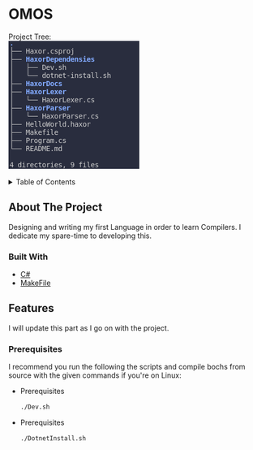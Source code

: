 # OMOS
Project Tree: <br />
![Screenshot](./HaxorDocs/tree.png) <br />
<div id="top"></div>

<details>
  <summary>Table of Contents</summary>
  <ol>
    <li>
      <a href="#about-the-project">About The Project</a>
      <ul>
        <li><a href="#built-with">Built With</a></li>
      </ul>
    </li>
    <li>
      <a href="#Features">Getting Started</a>
      <ul>
        <li><a href="#prerequisites">Prerequisites</a></li>
      </ul>
    </li>
  </ol>
</details>

<!-- ABOUT THE PROJECT -->
## About The Project
Designing and writing my first Language in order to learn Compilers. I dedicate my spare-time to developing this.

### Built With
* [C#](https://docs.microsoft.com/en-us/dotnet/csharp/)
* [MakeFile](https://makefile.site/)

## Features
I will update this part as I go on with the project.

### Prerequisites
I recommend you run the following the scripts and compile bochs from source with the given commands if you're on Linux:
* Prerequisites
  ```sh
  ./Dev.sh
  ```
* Prerequisites
  ```sh
  ./DotnetInstall.sh
  ```